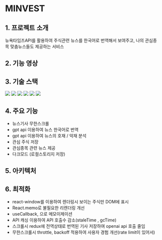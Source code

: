 # MINVEST

## 1. 프로젝트 소개
뉴욕타임즈API를 활용하여 주식관련 뉴스를 한국어로 번역해서 보여주고, 나의 관심종목 맞춤뉴스들도 제공하는 서비스

## 2. 기능 영상

## 3. 기술 스택
<img src="https://img.shields.io/badge/react-61DAFB?style=for-the-badge&logo=react&logoColor=black">
<img src="https://img.shields.io/badge/tailwindcss-06B6D4?style=for-the-badge&logo=tailwindcss&logoColor=white">
<img src="https://img.shields.io/badge/redux-764ABC?style=for-the-badge&logo=redux&logoColor=white"/>
<img src="https://img.shields.io/badge/reactquery-FF4154?style=for-the-badge&logo=reactquery&logoColor=white"/>
<img src="https://img.shields.io/badge/typescript-3178C6?style=for-the-badge&logo=typescript&logoColor=white"/>
<img src="https://img.shields.io/badge/firebase-DD2C00?style=for-the-badge&logo=firebase&logoColor=white"/>  

## 4. 주요 기능
* 뉴스기사 무한스크롤
* gpt api 이용하여 뉴스 한국어로 번역
* gpt api 이용하여 뉴스의 호재 / 악재 분석
* 관심 주식 저장
* 관심종목 관련 뉴스 제공
* 다크모드 (로컬스토리지 저장)  
## 5. 아키텍처

## 6. 최적화
* react-window를 이용하여 렌더링시 보이는 주식만 DOM에 표시
* React.memo로 불필요한 리렌더링 개선
* useCallback, 으로 메모이제이션
* API 캐싱 이용하여 API 호출수 감소(staleTime , gcTime)
* 스크롤시 redux에  전역상태로 번역된 기사 저장하여 openai api 호출 줄임
* 무한스크롤시 throttle, backoff 적용하여 사용자 경험 개선(rate limit이 있어서)
